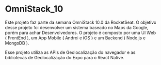 # OmniStack_10

Este projeto faz parte da semana OmniStack 10.0 da RocketSeat. O objetivo desse projeto foi desenvolver um sistema baseado no Maps da Google, porém para achar Desenvolvedores. O projeto é composto por uma UI Web ( FrontEnd ), um App Mobile ( Androi e iOS ) e um Backend ( Node.js e MongoDB ).

Esse projeto utiliza as APIs de Geolocalização do navegador e as bibliotecas de Geolocalização do Expo para o React Native.
